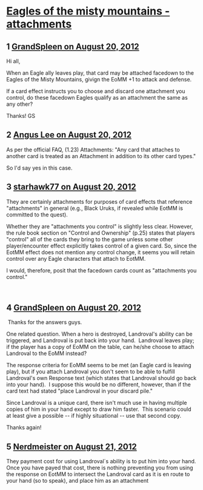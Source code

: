 # [Eagles of the misty mountains - attachments](https://community.fantasyflightgames.com/topic/69456-eagles-of-the-misty-mountains-attachments/)

## 1 [GrandSpleen on August 20, 2012](https://community.fantasyflightgames.com/topic/69456-eagles-of-the-misty-mountains-attachments/?do=findComment&comment=676988)

Hi all,

When an Eagle ally leaves play, that card may be attached facedown to the Eagles of the Misty Mountains, givign the EoMM +1 to attack and defense.

If a card effect instructs you to choose and discard one attachment you control, do these facedown Eagles qualify as an attachment the same as any other? 

Thanks!
GS

## 2 [Angus Lee on August 20, 2012](https://community.fantasyflightgames.com/topic/69456-eagles-of-the-misty-mountains-attachments/?do=findComment&comment=677103)

As per the official FAQ, (1.23) Attachments: "Any card that attaches to another card is treated as an Attachment in addition to its other card types."

So I'd say yes in this case.

## 3 [starhawk77 on August 20, 2012](https://community.fantasyflightgames.com/topic/69456-eagles-of-the-misty-mountains-attachments/?do=findComment&comment=677132)

They are certainly attachments for purposes of card effects that reference "attachments" in general (e.g., Black Uruks, if revealed while EotMM is committed to the quest).

Whether they are "attachments you control" is slightly less clear. However, the rule book section on "Control and Ownership" (p.25) states that players "control" all of the cards they bring to the game unless some other player/encounter effect explicitly takes control of a given card. So, since the EotMM effect does not mention any control change, it seems you will retain control over any Eagle characters that attach to EotMM.

I would, therefore, posit that the facedown cards count as "attachments you control." 

 

## 4 [GrandSpleen on August 20, 2012](https://community.fantasyflightgames.com/topic/69456-eagles-of-the-misty-mountains-attachments/?do=findComment&comment=677266)

 Thanks for the answers guys.

One related question. When a hero is destroyed, Landroval's ability can be triggered, and Landroval is put back into your hand.  Landroval leaves play; if the player has a copy of EoMM on the table, can he/she choose to attach Landroval to the EoMM instead?  

The response criteria for EoMM seems to be met (an Eagle card is leaving play), but if you attach Landroval you don't seem to be able to fulfill Landroval's own Response text (which states that Landroval should go back into your hand).  I suppose this would be no different, however, than if the card text had stated "place Landroval in your discard pile."

Since Landroval is a unique card, there isn't much use in having multiple copies of him in your hand except to draw him faster.  This scenario could at least give a possible -- if highly situational -- use that second copy.

Thanks again!

## 5 [Nerdmeister on August 21, 2012](https://community.fantasyflightgames.com/topic/69456-eagles-of-the-misty-mountains-attachments/?do=findComment&comment=678077)

They payment cost for using Landroval´s ability is to put him into your hand. Once you have payed that cost, there is nothing preventing you from using the response on EotMM to intersect the Landroval card as it is en route to your hand (so to speak), and place him as an attachment

